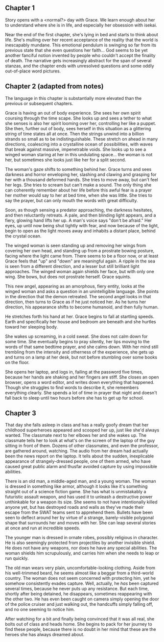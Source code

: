 ## Chapter 1
Story opens with a <normal?> day with Grace. We learn enough about her to understand where she is in life, and especially her obsession with isekai.

Near the end of the first chapter, she's lying in bed and starts to think about life. She's mulling over her recent acceptance of the reality that the world is inescapably mundane. This emotional pendulum is swinging so far from its previous state that she even questions her faith... God seems to be yet another fanciful notion invented by people who couldn't accept the finality of death. The narrative gets increasingly abstract for the span of several stanzas, and the chapter ends with unresolved questions and some oddly out-of-place word pictures.

## Chapter 2 (adapted from notes)
The language in this chapter is substantially more elevated than the previous or subsequent chapters.

Grace is having an out of body experience. She sees her own spirit coursing through the time scape. She looks up and sees a tether to what she senses is also her spirit looming over her, controlling her like a puppet. She then, further out of body, sees herself in this situation as a glittering string of time states all at once. Then the strings unwind into a billion strands so small as to be indistinguishable. These stretch on ahead in many directions, coalescing into a crystalline ocean of possibilities, with waves that break against massive, impenetrable voids. She looks up to see a winged woman staring at her in this undulating space... the woman is not her, but sometimes she looks just like her for a split second. 

The woman's gaze shifts to something behind her. Grace turns and sees darkness and horror enveloping her, slashing and clawing and grasping for her with a thousand deformed hands. She tries to move away, but can't feel her legs. She tries to scream but can't make a sound. The only thing she can coherently remember about her life before this awful fear is a prayer her mother would say to her at bed time, when she was little. She tries to say the prayer, but can only mouth the words with great difficulty.

Soon, as though sensing a predator approaching, the darkness hesitates, and then reluctantly retreats. A pale, and then blinding light appears, and a fiery, glowing hand lifts her up. A man's voice says "don't be afraid." Her eyes, up until now being shut tightly with fear, and now because of the light, begin to open as the light moves away and inhabits a distant place, behind the crystal ocean. 

The winged woman is seen standing up and removing her wings from covering her own head, and standing up from a prostrate bowing posture, facing where the light came from. There seems to be a floor now, or at least Grace feels that "up" and "down" are meaningful again. A ripple in the sea is seen from a different direction, and a lesser but still brilliant light approaches. The winged woman again shields her face, but with only one wing. She bows, but does not prostrate herself. Grace squints. 

This new angel, appearing as an amorphous, fiery entity, looks at the winged woman and asks a question in an unintelligible language. She points in the direction that the demon retreated. The second angel looks in that direction, then turns to Grace as if he just noticed her. As he turns her direction, his appearance shifts to become humanoid, and then fully human. 

He stretches forth his hand at her. Grace begins to fall at startling speeds. Earth and specifically her house and bedroom are beneath and she hurtles toward her sleeping body. 

She wakes up screaming, in a cold sweat. She does not calm down for some time. She eventually begins to pray silently, her lips moving to the words of that same bedtime prayer, and she calms down. With her mind still trembling from the intensity and otherness of the experience, she gets up and turns on a lamp at her desk, but not before stumbling over some books on the floor. 

She opens her laptop, and logs in, failing at the password five times, because her hands are shaking and her fingers are stiff. She closes an open browser, opens a word editor, and writes down everything that happened. Though she struggles to find words to describe it, she remembers everything clearly. She spends a lot of time in prayer that night and doesn't fall back to sleep until two hours before she has to get up for school. 

## Chapter 3

That day she falls asleep in class and has a really goofy dream that her childhood superheroes appeared and scooped her up, just like she'd always wanted. The classmate next to her elbows her and she wakes up. The classmate tells her to look at what's on the screen of the laptop of the guy sitting in front of them. Dozens of other classmates, and even the professor, are gathered around, watching. The audio from her dream had actually been the news report on the laptop. It tells about the sudden, inexplicable appearance of strangely-dressed people, one of them armed, who have caused great public alarm and thusfar avoided capture by using impossible abilities. 

There is an old man, a middle-aged man, and a young woman. The woman is dressed in something like armor, although it looks like it's something straight out of a science fiction game. She has what is unmistakably a futuristic assault weapon, and has used it to unleash a destructive power unthinkable for a weapon its size. She seems to not have intentionally killed anyone yet, but has destroyed roads and walls as they've made their escape from the SWAT teams sent to apprehend them. Bullets have been seen to deflect around her by virtue of a strange, barely-visible polygonal shape that surrounds her and moves with her. She can leap several stories at once and run at incredible speeds.

The younger man is dressed in ornate robes, possibly religious in character. He is also seemingly protected from projectiles by another invisible shield. He does not have any weapons, nor does he have any special abilities. The woman shields him scrupulously, and carries him when she needs to leap or run quickly.

The old man wears very plain, uncomfortable-looking clothing. Aside from his well-trimmed beard, he seems almost like a beggar from a third-world country. The woman does not seem concerned with protecting him, yet he somehow consistently evades capture. Well, actually, he *has* been captured several times, because he never puts up any resistance. But each time, shortly after being detained, he disappears, sometimes reappearing with the other two. He has even been caught on camera simply opening the door of the police cruiser and just walking out, the handcuffs simply falling off, and no one seeming to notice him.

After watching for a bit and finally being convinced that it was all real, she bolts out of class and heads home. She begins to pack for her journey to find these people, because there is no doubt in her mind that these are the heroes she has always dreamed about.
